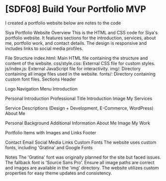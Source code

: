 # [SDF08] Build Your Portfolio MVP

I created a portfolio website  below are notes to the code 

Siya Portfolio Website
Overview
This is the HTML and CSS code for Siya's portfolio website. It features sections for the introduction, services, about me, portfolio work, and contact details. The design is responsive and includes links to social media profiles.

File Structure
index.html: Main HTML file containing the structure and content of the website.
css/style.css: External CSS file for custom styles.
js/index.js: External JavaScript file for interactivity.
img/: Directory containing all image files used in the website.
fonts/: Directory containing custom font files.
Sections
Header

Logo
Navigation Menu
Introduction

Personal Introduction
Professional Title
Introduction Image
My Services

Service Descriptions (Design + Development, E-Commerce, WordPress)
About Me

Personal Background
Additional Information
About Me Image
My Work

Portfolio Items with Images and Links
Footer

Contact Email
Social Media Links
Custom Fonts
The website uses custom fonts, including 'Gratina' and Google Fonts



Notes
The 'Gratina' font was originally planned for the site but faced issues. The fallback font is 'Source Sans Pro'.
Ensure all image paths are correct and images are available in the 'img' directory.
The website utilizes custom properties for easy theme updates and consistency.
